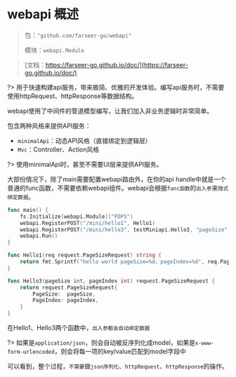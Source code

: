 # webapi 概述
> 包：`"github.com/farseer-go/webapi"`
>
> 模块：`webapi.Module`

> [文档：https://farseer-go.github.io/doc/](https://farseer-go.github.io/doc/)

?> 用于快速构建api服务，带来极简、优雅的开发体验。编写api服务时，不需要使用httpRequest、httpResponse等数据结构。

webapi使用了中间件的管道模型编写，让我们加入非业务逻辑时非常简单。

包含两种风格来提供API服务：
- `minimalApi`：动态API风格（直接绑定到逻辑层）
- `Mvc`：Controller、Action风格

?> 使用minimalApi时，甚至不需要UI层来提供API服务。

大部份情况下，除了main需要配置webapi路由外，在你的api handle中就是一个普通的func函数，不需要依赖webapi组件。webapi会根据`func函数`的`出入参`来`隐式绑定数据`。

```go
func main() {
	fs.Initialize[webapi.Module]("FOPS")
	webapi.RegisterPOST("/mini/hello1", Hello1)
	webapi.RegisterPOST("/mini/hello3", testMiniapi.Hello3, "pageSize", "pageIndex")
	webapi.Run()
}

func Hello1(req request.PageSizeRequest) string {
	return fmt.Sprintf("hello world pageSize=%d，pageIndex=%d", req.PageSize, req.PageIndex)
}

func Hello3(pageSize int, pageIndex int) request.PageSizeRequest {
    return request.PageSizeRequest{
        PageSize:  pageSize,
        PageIndex: pageIndex,
    }
}
```

在Hello1、Hello3两个函数中，`出入参都会自动绑定数据`

?> 如果是`application/json`，则会自动被反序列化成model，如果是`x-www-form-urlencoded`，则会将每一项的key/value匹配到model字段中

可以看到，整个过程，`不需要`做`json序列化`、`httpRequest`、`httpResponse`的操作。